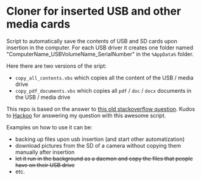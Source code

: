 # Cloner for inserted USB and other media cards

Script to automatically save the contents of USB and SD cards upon insertion in the computer.
For each USB driver it creates one folder named "ComputerName_USBVolumeName_SerialNumber" in the `%AppData%` folder.

Here there are two versions of the sript:
- `copy_all_contents.vbs` which copies all the content of the USB / media drive
- `copy_pdf_documents.vbs` which copies all `pdf` / `doc` / `docx` documents in the USB / media drive

This repo is based on the answer to [this old stackoverflow question](https://stackoverflow.com/questions/34979009/hidden-script-to-copy-content-of-usb).
Kudos to [Hackoo](https://stackoverflow.com/users/3080770/hackoo) for answering my question with this awesome script.

Examples on how to use it can be:
- backing up files upon usb insertion (and start other automatization)
- download pictures from the SD of a camera without copying them manually after insertion
- ~~let it run in the background as a daemon and copy the files that people have on their USB drive~~
- etc.
